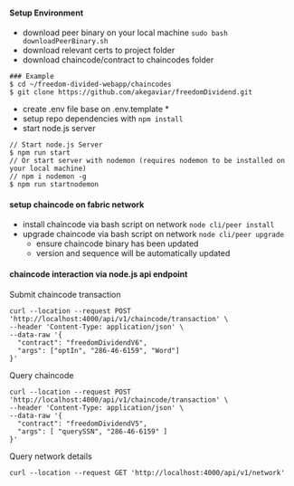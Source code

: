 #### Setup Environment
- download peer binary on your local machine `sudo bash downloadPeerBinary.sh`
- download relevant certs to project folder
- download chaincode/contract to chaincodes folder
```
### Example
$ cd ~/freedom-divided-webapp/chaincodes
$ git clone https://github.com/akegaviar/freedomDividend.git
```
- create .env file base on .env.template *
- setup repo dependencies with `npm install`
- start node.js server
```
// Start node.js Server
$ npm run start
// Or start server with nodemon (requires nodemon to be installed on your local machine)
// npm i nodemon -g
$ npm run startnodemon
```
#### setup chaincode on fabric network
- install chaincode via bash script on network `node cli/peer install`
- upgrade chaincode via bash script on network `node cli/peer upgrade`
  - ensure chaincode binary has been updated
  - version and sequence will be automatically updated

#### chaincode interaction via node.js api endpoint
Submit chaincode transaction
```
curl --location --request POST 'http://localhost:4000/api/v1/chaincode/transaction' \
--header 'Content-Type: application/json' \
--data-raw '{
  "contract": "freedomDividendV6",
  "args": ["optIn", "286-46-6159", "Word"]
}'
```
Query chaincode
```
curl --location --request POST 'http://localhost:4000/api/v1/chaincode/transaction' \
--header 'Content-Type: application/json' \
--data-raw '{
  "contract": "freedomDividendV5",
  "args": [ "querySSN", "286-46-6159" ]
}'
```
Query network details
```
curl --location --request GET 'http://localhost:4000/api/v1/network'
```
